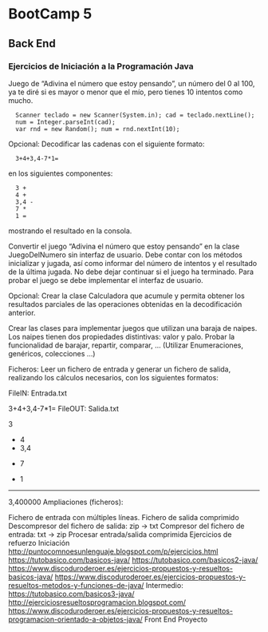 # BootCamp 5
## Back End
### Ejercicios de Iniciación a la Programación Java
Juego de “Adivina el número que estoy pensando”, un número del 0 al 100, ya te diré si es mayor o menor que el mío, pero tienes 10 intentos como mucho.
```
  Scanner teclado = new Scanner(System.in); cad = teclado.nextLine();  
  num = Integer.parseInt(cad);
  var rnd = new Random(); num = rnd.nextInt(10);  
```
Opcional: Decodificar las cadenas con el siguiente formato:
```
  3+4+3,4-7*1=
```
en los siguientes componentes:
```
  3 +  
  4 +  
  3,4 -  
  7 *  
  1 =  
```
mostrando el resultado en la consola.

Convertir el juego “Adivina el número que estoy pensando” en la clase JuegoDelNumero sin interfaz de usuario. Debe contar con los métodos inicializar y jugada, así como informar del número de intentos y el resultado de la última jugada. No debe dejar continuar si el juego ha terminado. Para probar el juego se debe implementar el interfaz de usuario.

Opcional: Crear la clase Calculadora que acumule y permita obtener los resultados parciales de las operaciones obtenidas en la decodificación anterior.

Crear las clases para implementar juegos que utilizan una baraja de naipes. Los naipes tienen dos propiedades distintivas: valor y palo. Probar la funcionalidad de barajar, repartir, comparar, … (Utilizar Enumeraciones, genéricos, colecciones …)

Ficheros: Leer un fichero de entrada y generar un fichero de salida, realizando los cálculos necesarios, con los siguientes formatos:

FileIN: Entrada.txt

  3+4+3,4-7*1=
FileOUT: Salida.txt

  3  
  + 4  
  + 3,4  
  - 7  
  * 1  
  ----------  
  3,400000
Ampliaciones (ficheros):

Fichero de entrada con múltiples líneas.
Fichero de salida comprimido
Descompresor del fichero de salida: zip -> txt
Compresor del fichero de entrada: txt -> zip
Procesar entrada/salida comprimida
Ejercicios de refuerzo
Iniciación
http://puntocomnoesunlenguaje.blogspot.com/p/ejercicios.html
https://tutobasico.com/basicos-java/
https://tutobasico.com/basicos2-java/
https://www.discoduroderoer.es/ejercicios-propuestos-y-resueltos-basicos-java/
https://www.discoduroderoer.es/ejercicios-propuestos-y-resueltos-metodos-y-funciones-de-java/
Intermedio:
https://tutobasico.com/basicos3-java/
http://ejerciciosresueltosprogramacion.blogspot.com/
https://www.discoduroderoer.es/ejercicios-propuestos-y-resueltos-programacion-orientado-a-objetos-java/
Front End
Proyecto
